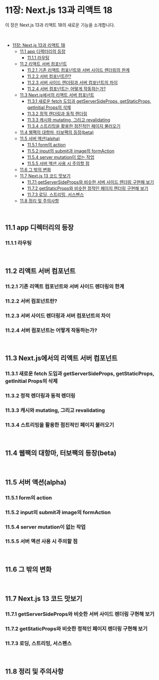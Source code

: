 # 11장: Next.js 13과 리액트 18

이 장은 Next.js 13과 리액트 18의 새로운 기능을 소개합니다.

<br>

- [11장: Next.js 13과 리액트 18](#11장-nextjs-13과-리액트-18)
  - [11.1 app 디렉터리의 등장](#111-app-디렉터리의-등장)
    - [11.1.1 라우팅](#1111-라우팅)
  - [11.2 리액트 서버 컴포넌트](#112-리액트-서버-컴포넌트)
    - [11.2.1 기존 리액트 컴포넌트와 서버 사이드 렌더링의 한계](#1121-기존-리액트-컴포넌트와-서버-사이드-렌더링의-한계)
    - [11.2.2 서버 컴포넌트란?](#1122-서버-컴포넌트란)
    - [11.2.3 서버 사이드 렌더링과 서버 컴포넌트의 차이](#1123-서버-사이드-렌더링과-서버-컴포넌트의-차이)
    - [11.2.4 서버 컴포넌트는 어떻게 작동하는가?](#1124-서버-컴포넌트는-어떻게-작동하는가)
  - [11.3 Next.js에서의 리액트 서버 컴포넌트](#113-nextjs에서의-리액트-서버-컴포넌트)
    - [11.3.1 새로운 fetch 도입과 getServerSideProps, getStaticProps, getInitial Props의 삭제](#1131-새로운-fetch-도입과-getserversideprops-getstaticprops-getinitial-props의-삭제)
    - [11.3.2 정적 렌더링과 동적 렌더링](#1132-정적-렌더링과-동적-렌더링)
    - [11.3.3 캐시와 mutating, 그리고 revalidating](#1133-캐시와-mutating-그리고-revalidating)
    - [11.3.4 스트리밍을 활용한 점진적인 페이지 불러오기](#1134-스트리밍을-활용한-점진적인-페이지-불러오기)
  - [11.4 웹팩의 대항마, 터보팩의 등장(beta)](#114-웹팩의-대항마-터보팩의-등장beta)
  - [11.5 서버 액션(alpha)](#115-서버-액션alpha)
    - [11.5.1 form의 action](#1151-form의-action)
    - [11.5.2 input의 submit과 image의 formAction](#1152-input의-submit과-image의-formaction)
    - [11.5.4 server mutation이 없는 작업](#1154-server-mutation이-없는-작업)
    - [11.5.5 서버 액션 사용 시 주의할 점](#1155-서버-액션-사용-시-주의할-점)
  - [11.6 그 밖의 변화](#116-그-밖의-변화)
  - [11.7 Next.js 13 코드 맛보기](#117-nextjs-13-코드-맛보기)
    - [11.7.1 getServerSideProps와 비슷한 서버 사이드 렌더링 구현해 보기](#1171-getserversideprops와-비슷한-서버-사이드-렌더링-구현해-보기)
    - [11.7.2 getStaticProps와 비슷한 정적인 페이지 렌더링 구현해 보기](#1172-getstaticprops와-비슷한-정적인-페이지-렌더링-구현해-보기)
    - [11.7.3 로딩, 스트리밍, 서스펜스](#1173-로딩-스트리밍-서스펜스)
  - [11.8 정리 및 주의사항](#118-정리-및-주의사항)

<br>

## 11.1 app 디렉터리의 등장

### 11.1.1 라우팅

<br>

## 11.2 리액트 서버 컴포넌트

### 11.2.1 기존 리액트 컴포넌트와 서버 사이드 렌더링의 한계



### 11.2.2 서버 컴포넌트란?

### 11.2.3 서버 사이드 렌더링과 서버 컴포넌트의 차이

### 11.2.4 서버 컴포넌트는 어떻게 작동하는가?
<br>

## 11.3 Next.js에서의 리액트 서버 컴포넌트

### 11.3.1 새로운 fetch 도입과 getServerSideProps, getStaticProps, getInitial Props의 삭제

### 11.3.2 정적 렌더링과 동적 렌더링


### 11.3.3 캐시와 mutating, 그리고 revalidating

### 11.3.4 스트리밍을 활용한 점진적인 페이지 불러오기

<br>

## 11.4 웹팩의 대항마, 터보팩의 등장(beta)

<br>

## 11.5 서버 액션(alpha)

### 11.5.1 form의 action

### 11.5.2 input의 submit과 image의 formAction

### 11.5.4 server mutation이 없는 작업

### 11.5.5 서버 액션 사용 시 주의할 점

<br>

## 11.6 그 밖의 변화

<br>

## 11.7 Next.js 13 코드 맛보기

### 11.7.1 getServerSideProps와 비슷한 서버 사이드 렌더링 구현해 보기

### 11.7.2 getStaticProps와 비슷한 정적인 페이지 렌더링 구현해 보기

### 11.7.3 로딩, 스트리밍, 서스펜스

<br>

## 11.8 정리 및 주의사항